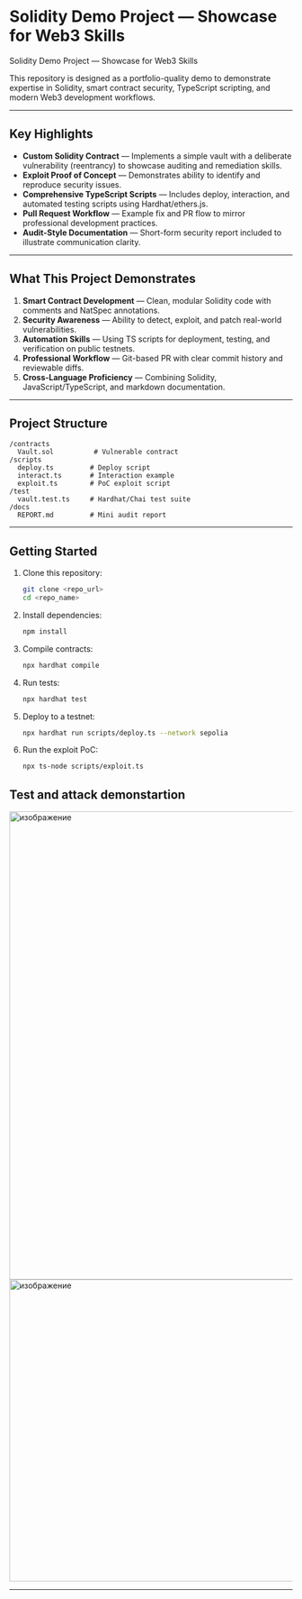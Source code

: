 # Solidity Demo Project — Showcase for Web3 Skills

Solidity Demo Project — Showcase for Web3 Skills

This repository is designed as a portfolio-quality demo to demonstrate expertise in Solidity, smart contract security, TypeScript scripting, and modern Web3 development workflows.

---

## Key Highlights

* **Custom Solidity Contract** — Implements a simple vault with a deliberate vulnerability (reentrancy) to showcase auditing and remediation skills.
* **Exploit Proof of Concept** — Demonstrates ability to identify and reproduce security issues.
* **Comprehensive TypeScript Scripts** — Includes deploy, interaction, and automated testing scripts using Hardhat/ethers.js.
* **Pull Request Workflow** — Example fix and PR flow to mirror professional development practices.
* **Audit-Style Documentation** — Short-form security report included to illustrate communication clarity.

---

## What This Project Demonstrates

1. **Smart Contract Development** — Clean, modular Solidity code with comments and NatSpec annotations.
2. **Security Awareness** — Ability to detect, exploit, and patch real-world vulnerabilities.
3. **Automation Skills** — Using TS scripts for deployment, testing, and verification on public testnets.
4. **Professional Workflow** — Git-based PR with clear commit history and reviewable diffs.
5. **Cross-Language Proficiency** — Combining Solidity, JavaScript/TypeScript, and markdown documentation.

---

## Project Structure

```
/contracts
  Vault.sol          # Vulnerable contract
/scripts
  deploy.ts         # Deploy script
  interact.ts       # Interaction example
  exploit.ts        # PoC exploit script
/test
  vault.test.ts     # Hardhat/Chai test suite
/docs
  REPORT.md         # Mini audit report
```

---

## Getting Started

1. Clone this repository:

   ```bash
   git clone <repo_url>
   cd <repo_name>
   ```
2. Install dependencies:

   ```bash
   npm install
   ```
3. Compile contracts:

   ```bash
   npx hardhat compile
   ```
4. Run tests:

   ```bash
   npx hardhat test
   ```
5. Deploy to a testnet:

   ```bash
   npx hardhat run scripts/deploy.ts --network sepolia
   ```
6. Run the exploit PoC:

   ```bash
   npx ts-node scripts/exploit.ts


   ```



## Test and attack demonstartion
<img width="822" height="831" alt="изображение" src="https://github.com/user-attachments/assets/5708d29f-a64a-49ba-ada3-7e8d57d3e2de" />

<img width="669" height="536" alt="изображение" src="https://github.com/user-attachments/assets/e983f64b-7b08-4042-93dd-2bf7cd7a99e0" />


---

